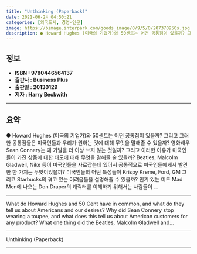 ```yaml
---
title: "Unthinking (Paperback)"
date: 2021-06-24 04:50:21
categories: [외국도서, 경영-인문]
image: https://bimage.interpark.com/goods_image/0/9/5/0/207370950s.jpg
description: ● Howard Hughes (미국의 기업가)와 50센트는 어떤 공통점이 있을까? 그리고 그러한 공통점들은 미국인들과 우리가 원하는 것에 대해 무엇을 말해줄 수 있을까? 영화배우 Sean Connery는 왜 가발을 더 이상 쓰지 않는 것일까? 그리고 이러한 이유가 미국인들이 가진 상품
---
```


## **정보**

- **ISBN : 9780446564137**
- **출판사 : Business Plus**
- **출판일 : 20130129**
- **저자 : Harry Beckwith**

------



## **요약**

●  Howard Hughes (미국의 기업가)와 50센트는 어떤 공통점이 있을까? 그리고 그러한 공통점들은 미국인들과 우리가 원하는 것에 대해 무엇을 말해줄 수 있을까? 영화배우 Sean Connery는 왜 가발을 더 이상 쓰지 않는 것일까? 그리고 이러한 이유가 미국인들이 가진 상품에 대한 태도에 대해 무엇을 말해줄 술 있을까? Beatles, Malcolm Gladwell, Nike 등이 미국인들을 사로잡는데 있어서 공통적으로 미국인들에게서 발견한 한 가지는 무엇이었을까? 미국인들의 어떤 특성들이 Krispy Kreme, Ford, GM 그리고 Starbucks의 겪고 있는 어려움들을 설명해줄 수 있을까? 인기 있는 미드 Mad Men에 나오는 Don Draper의 캐릭터를 이해하기 위해서는 사람들이 ...

------

What do Howard Hughes and 50 Cent have in common, and what do they tell us about Americans and our desires? Why did Sean Connery stop wearing a toupee, and what does this tell us about American customers for any product? What one thing did the Beatles, Malcolm Gladwell and... 

------


Unthinking (Paperback) 

------


